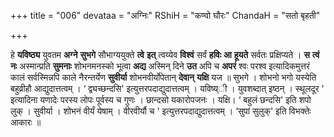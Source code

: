 +++
title = "006"
devataa = "अग्निः"
RShiH = "कण्वो घौरः"
ChandaH = "सतो बृहती"

+++


हे **यविष्ठ्य** युवतम **अग्ने** **सुभगे** सौभाग्ययुक्ते **त्वे** **इत्** त्वय्येव **विश्वं** सर्वं **हविः** **आ** **हूयते** सर्वतः प्रक्षिप्यते । **स** **त्वं** **नः** अस्मान्प्रति **सुमनाः** शोभनमनस्को भूत्वा **अद्य** अस्मिन् दिने **उत** अपि च **अपरं** श्वः परश्व इत्यादिकमुत्तरं कालं सर्वस्मिन्नपि काले नैरन्तर्येण **सुवीर्या** शोभनवीर्योपेतान् **देवान्** **यक्षि** यज ॥ सुभगे । शोभनो भगो यस्येति बहुव्रीहौ आद्युदात्तत्वम् । ‘ द्व्यच्छन्दसि' इत्युत्तरपदाद्युदात्तत्वम् । यविष्य्ी । युवशब्दात् इष्ठन् । स्थूलदूर ' इत्यादिना यणादेः परस्य लोपः पूर्वस्य च गुणः । छान्दसो यकारोपजनः । यक्षि। ‘ बहुलं छन्दसि' इति शपो लुक् । सुवीर्या । शोभनं वीर्यं येषाम् । वीरवीर्यौ च ' इत्युत्तरपदाद्युदात्तत्वम् । ‘सुपां सुलुक्' इति विभक्तेः आकारः ॥